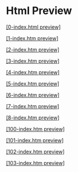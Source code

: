 # Html Preview

<a href="https://htmlpreview.github.io/?https://github.com/ElGaharbiAyoub/AirBnB_clone/blob/master/web_static/0-index.html" target="_blank">[0-index.html preview]</a>

<a href="https://htmlpreview.github.io/?https://github.com/ElGaharbiAyoub/AirBnB_clone/blob/master/web_static/1-index.html" target="_blank">[1-index.htm preview]</a>

<a href="https://htmlpreview.github.io/?https://github.com/ElGaharbiAyoub/AirBnB_clone/blob/master/web_static/2-index.html" target="_blank">[2-index.htm preview]</a>

<a href="https://htmlpreview.github.io/?https://github.com/ElGaharbiAyoub/AirBnB_clone/blob/master/web_static/3-index.html" target="_blank">[3-index.htm preview]</a>

<a href="https://htmlpreview.github.io/?https://github.com/ElGaharbiAyoub/AirBnB_clone/blob/master/web_static/4-index.html" target="_blank">[4-index.htm preview]</a>

<a href="https://htmlpreview.github.io/?https://github.com/ElGaharbiAyoub/AirBnB_clone/blob/master/web_static/5-index.html" target="_blank">[5-index.htm preview]</a>

<a href="https://htmlpreview.github.io/?https://github.com/ElGaharbiAyoub/AirBnB_clone/blob/master/web_static/6-index.html" target="_blank">[6-index.htm preview]</a>

<a href="https://htmlpreview.github.io/?https://github.com/ElGaharbiAyoub/AirBnB_clone/blob/master/web_static/7-index.html" target="_blank">[7-index.htm preview]</a>

<a href="https://htmlpreview.github.io/?https://github.com/ElGaharbiAyoub/AirBnB_clone/blob/master/web_static/8-index.html" target="_blank">[8-index.htm preview]</a>

<a href="https://htmlpreview.github.io/?https://github.com/ElGaharbiAyoub/AirBnB_clone/blob/master/web_static/100-index.html" target="_blank">[100-index.htm preview]</a>

<a href="https://htmlpreview.github.io/?https://github.com/ElGaharbiAyoub/AirBnB_clone/blob/master/web_static/101-index.html" target="_blank">[101-index.htm preview]</a>

<a href="https://htmlpreview.github.io/?https://github.com/ElGaharbiAyoub/AirBnB_clone/blob/master/web_static/102-index.html" target="_blank">[102-index.htm preview]</a>

<a href="https://htmlpreview.github.io/?https://github.com/ElGaharbiAyoub/AirBnB_clone/blob/master/web_static/103-index.html" target="_blank">[103-index.htm preview]</a>
